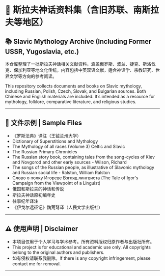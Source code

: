 # 🌿 斯拉夫神话资料集（含旧苏联、南斯拉夫等地区）  
## 📚 Slavic Mythology Archive (Including Former USSR, Yugoslavia, etc.)

本仓库整理了一批斯拉夫神话相关文献资料，涵盖俄罗斯、波兰、捷克、斯洛伐克、保加利亚等地文化传统。内容包括中英双语文献，适合神话学、宗教研究、世界文学等方向的参考阅读。

This repository collects documents and books on Slavic mythology, including Russian, Polish, Czech, Slovak, and Bulgarian sources. Both Chinese and English materials are included. It’s intended as a resource for mythology, folklore, comparative literature, and religious studies.

---

## 📂 文件示例 | Sample Files

- 《罗斯法典》译注（王钺兰州大学）
- Dictionary of Superstitions and Mythology
- The Mythology of all races (Volume 3) Celtic and Slavic  
- The Russian Primary Chronicles  
- The Russian story book, containing tales from the song-cycles of Kiev and Novgorod and other early sources - Wilson, Richard 
- The songs of the Russian people, as illustrative of Slavonic mythology and Russian social life - Ralston, William Ralston 
- Слово о полку Игореве Взгляд лингвиста (The Tale of Igor's Campaign from the Viewpoint of a Linguist)
- 俄国和斯拉夫的神话和传说
- 斯拉夫神话原初编年史
- 往事纪年译注  
- 《伊戈尔远征记》魏荒弩译（人民文学出版社）

---

## ⚠️ 使用声明 | Disclaimer

- 本项目仅用于个人学习与学术参考。所有资料版权归原作者与出版社所有。
- This project is for educational and academic use only. All copyrights belong to the original authors and publishers.
- 如有侵权请联系我删除。If there is any copyright infringement, please contact me for removal.

---
